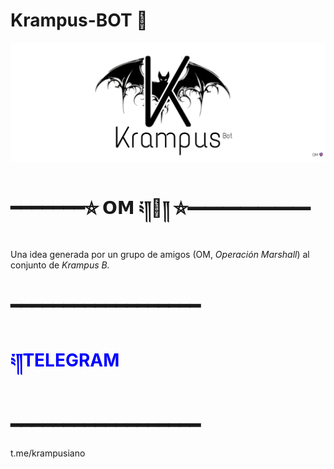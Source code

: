 # Krampus-BOT 👻
![KrampusBotKram](./assets/images/krampusbotprincipal.jpg)
# ━━━━━━━⛥ 𝗢𝗠 ༴༎👻༎ ⛦━━━━━━━
Una idea generada por un grupo de amigos (OM, *Operación Marshall*) al conjunto de *Krampus B.*
# ━━━━━━━━━━━━━━━━━━
# <span style="color:blue">༴༎TELEGRAM</span>
# ━━━━━━━━━━━━━━━━━━
t.me/krampusiano
